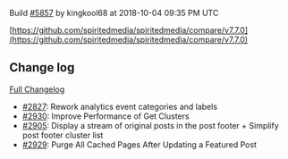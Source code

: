 Build [#5857](https://circleci.com/gh/spiritedmedia/spiritedmedia/5857) by kingkool68 at 2018-10-04 09:35 PM UTC

[https://github.com/spiritedmedia/spiritedmedia/compare/v7.7.0](https://github.com/spiritedmedia/spiritedmedia/compare/v7.7.0)
## Change log
[Full Changelog](git@github.com:spiritedmedia/spiritedmedia.git/compare/v7.6.7...v7.7.0)

 - [#2827](git@github.com:spiritedmedia/spiritedmedia.git/pull/2827): Rework analytics event categories and labels
 - [#2930](git@github.com:spiritedmedia/spiritedmedia.git/pull/2930): Improve Performance of Get Clusters
 - [#2905](git@github.com:spiritedmedia/spiritedmedia.git/pull/2905): Display a stream of original posts in the post footer + Simplify post footer cluster list
 - [#2929](git@github.com:spiritedmedia/spiritedmedia.git/pull/2929): Purge All Cached Pages After Updating a Featured Post
